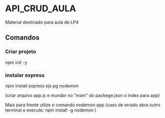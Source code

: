 # API_CRUD_AULA
Material destinado para aula de LP4

## Comandos

### Criar projeto 
npm init -y

### instalar express
npm install express ejs pg nodemon

(criar arquivo app.js e mundar no "main" do packege.json o index para app)

Mais para frente utlize o comando
nodemon app
 (caso de errado abra outro terminal e execute: npm install -g nodemon )
